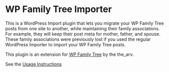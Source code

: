 # WP Family Tree Importer

This is a WordPress Import plugin that lets you migrate your WP Family Tree posts from one site to another, while maintaining their family associations. For example, they will keep their post meta for mother, father, and spouse. These family associations were previously lost if you used the regular WordPress Importer to import your WP Family Tree posts.

This plugin is an extension for [WP Family Tree](https://wordpress.org/plugins/wp-family-tree/) by the the_arv. 

See the [Usage Instructions](http://isabelcastillo.com/free-plugins/wp-family-tree-importer)
